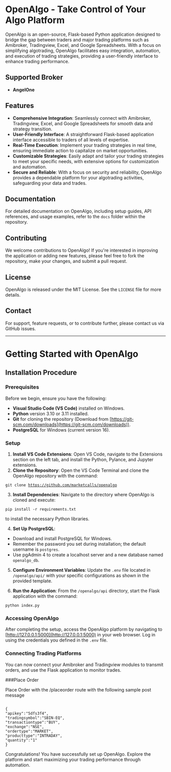 # OpenAlgo - Take Control of Your Algo Platform

OpenAlgo is an open-source, Flask-based Python application designed to bridge the gap between traders and major trading platforms such as Amibroker, Tradingview, Excel, and Google Spreadsheets. With a focus on simplifying algotrading, OpenAlgo facilitates easy integration, automation, and execution of trading strategies, providing a user-friendly interface to enhance trading performance.

## Supported Broker

- **AngelOne**

## Features

- **Comprehensive Integration**: Seamlessly connect with Amibroker, Tradingview, Excel, and Google Spreadsheets for smooth data and strategy transition.
- **User-Friendly Interface**: A straightforward Flask-based application interface accessible to traders of all levels of expertise.
- **Real-Time Execution**: Implement your trading strategies in real time, ensuring immediate action to capitalize on market opportunities.
- **Customizable Strategies**: Easily adapt and tailor your trading strategies to meet your specific needs, with extensive options for customization and automation.
- **Secure and Reliable**: With a focus on security and reliability, OpenAlgo provides a dependable platform for your algotrading activities, safeguarding your data and trades.

## Documentation

For detailed documentation on OpenAlgo, including setup guides, API references, and usage examples, refer to the `docs` folder within the repository.

## Contributing

We welcome contributions to OpenAlgo! If you're interested in improving the application or adding new features, please feel free to fork the repository, make your changes, and submit a pull request.

## License

OpenAlgo is released under the MIT License. See the `LICENSE` file for more details.

## Contact

For support, feature requests, or to contribute further, please contact us via GitHub issues.

---

# Getting Started with OpenAlgo

## Installation Procedure

### Prerequisites

Before we begin, ensure you have the following:

- **Visual Studio Code (VS Code)** installed on Windows.
- **Python** version 3.10 or 3.11 installed.
- **Git** for cloning the repository (Download from [https://git-scm.com/downloads](https://git-scm.com/downloads)).
- **PostgreSQL** for Windows (current version 16).

### Setup

1. **Install VS Code Extensions**: Open VS Code, navigate to the Extensions section on the left tab, and install the Python, Pylance, and Jupyter extensions.
2. **Clone the Repository**: Open the VS Code Terminal and clone the OpenAlgo repository with the command:

<code>git clone https://github.com/marketcalls/openalgo</code>

3. **Install Dependencies**: Navigate to the directory where OpenAlgo is cloned and execute:

<code>pip install -r requirements.txt</code>

to install the necessary Python libraries.

4. **Set Up PostgreSQL**:
- Download and install PostgreSQL for Windows.
- Remember the password you set during installation; the default username is `postgres`.
- Use pgAdmin 4 to create a localhost server and a new database named `openalgo_db`.

5. **Configure Environment Variables**: Update the `.env` file located in `/openalgo/api/` with your specific configurations as shown in the provided template.

6. **Run the Application**: From the `/openalgo/api` directory, start the Flask application with the command:

<code>python index.py</code>


### Accessing OpenAlgo

After completing the setup, access the OpenAlgo platform by navigating to [http://127.0.0.1:5000](http://127.0.0.1:5000) in your web browser. Log in using the credentials you defined in the `.env` file.

### Connecting Trading Platforms

You can now connect your Amibroker and Tradingview modules to transmit orders, and use the Flask application to monitor trades.

###Place Order


Place Order with the /placeorder route with the following sample post message

<code>
{
"apikey":"5dfs3f4",
"tradingsymbol":"SBIN-EQ",
"transactiontype":"BUY",
"exchange":"NSE",
"ordertype":"MARKET",
"producttype":"INTRADAY",
"quantity":"1"
}</code>

Congratulations! You have successfully set up OpenAlgo. Explore the platform and start maximizing your trading performance through automation.

